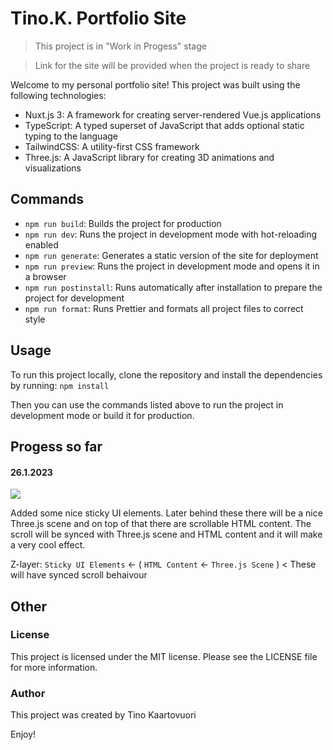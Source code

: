 # Tino.K. Portfolio Site

> This project is in "Work in Progess" stage

> Link for the site will be provided when the project is ready to share

Welcome to my personal portfolio site! This project was built using the following technologies:

- Nuxt.js 3: A framework for creating server-rendered Vue.js applications
- TypeScript: A typed superset of JavaScript that adds optional static typing to the language
- TailwindCSS: A utility-first CSS framework
- Three.js: A JavaScript library for creating 3D animations and visualizations

## Commands

- `npm run build`: Builds the project for production
- `npm run dev`: Runs the project in development mode with hot-reloading enabled
- `npm run generate`: Generates a static version of the site for deployment
- `npm run preview`: Runs the project in development mode and opens it in a browser
- `npm run postinstall`: Runs automatically after installation to prepare the project for development
- `npm run format`: Runs Prettier and formats all project files to correct style

## Usage

To run this project locally, clone the repository and install the dependencies by running:
`npm install`

Then you can use the commands listed above to run the project in development mode or build it for production.

## Progess so far

#### 26.1.2023

![](https://github.com/tinokaartovuori/my-portfolio/blob/main/documentation/progress/gifs/2022-01-26-portfolio-ui.gif)

Added some nice sticky UI elements. Later behind these there will be a nice Three.js scene and on top of that there are scrollable HTML content. The scroll will be synced with Three.js scene and HTML content and it will make a very cool effect.

Z-layer: `Sticky UI Elements` <- ( `HTML Content` <- `Three.js Scene` ) < These will have synced scroll behaivour

## Other

### License
This project is licensed under the MIT license. Please see the LICENSE file for more information.

### Author
This project was created by Tino Kaartovuori

Enjoy!
